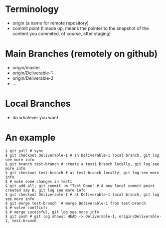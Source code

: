 # Terminology
- origin (a name for remote repository)
- commit point (I made up, means the pointer to the snapshot of the content you commited, of course, after staging) 

# Main Branches (remotely on github)
- origin/master
- origin/Deliverable-1
- origin/Deliverable-2
- ...

# Local Branches
- do whatever you want

# An example
```shell
$ git pull # sync
$ git checkout Deliverable-1 # in Deliverable-1 local branch, git log see more info
$ git branch test-branch # create a test1 branch locally, git log see more info
$ git checkout test-branch # at test-branch locally, git log see more info
$ # make some changes in test1
$ git add all; git commit -m "Test Done" # A new local commit point created say B, git log see more info
$ git checkout Deliverable-1 # at Deliverable-1 local branch, git log see more info
$ git merge test-branch  # merge Deliverable-1 from test-branch
$ # solve conflicts
$ # merge sucessful, git log see more info
$ git push # git log shows: HEAD -> Deliverable-1, origin/Deliverable-1, test-branch
```

